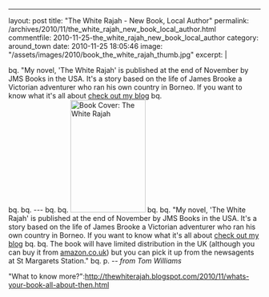 ---
layout: post
title: "The White Rajah - New Book, Local Author"
permalink: /archives/2010/11/the_white_rajah_new_book_local_author.html
commentfile: 2010-11-25-the_white_rajah_new_book_local_author
category: around_town
date: 2010-11-25 18:05:46
image: "/assets/images/2010/book_the_white_rajah_thumb.jpg"
excerpt: |
        
bq.      "My novel, 'The White Rajah' is published at the end of November by JMS Books in the USA. It's a story based on the life of James Brooke a Victorian adventurer who ran his own country in Borneo. If you want to know what it's all about <a href="http://thewhiterajah.blogspot.com/2010/11/whats-your-book-all-about-then.html">check out my blog</a> 
bq.     
bq. 
bq. ---
bq. 
bq. <a href="/assets/images/2010/book_the_white_rajah.jpg" title="See larger version of - Book Cover: The White Rajah"><img src="/assets/images/2010/book_the_white_rajah_thumb.jpg" width="150" height="225" alt="Book Cover: The White Rajah" class="photo right" /></a>
bq. 
bq.  "My novel, 'The White Rajah' is published at the end of November by JMS Books in the USA. It's a story based on the life of James Brooke a Victorian adventurer who ran his own country in Borneo. If you want to know what it's all about <a href="http://thewhiterajah.blogspot.com/2010/11/whats-your-book-all-about-then.html">check out my blog</a> 
bq. 
bq. The book will have limited distribution in the UK (although you can buy it from <a href="http://www.amazon.co.uk/White-Rajah-Tom-Williams/dp/1611520339/ref=sr_1_1?ie=UTF8&s=books&qid=1290707935&sr=8-1">amazon.co.uk</a>) but you can pick it up from the newsagents at St Margarets Station."
bq. 
p. <cite>-- from Tom Williams</cite>

"What to know more?":http://thewhiterajah.blogspot.com/2010/11/whats-your-book-all-about-then.html


